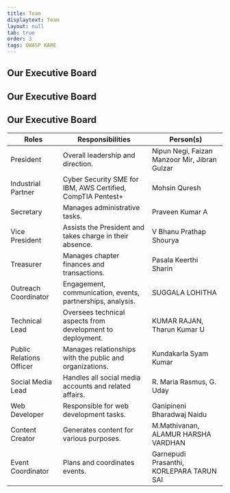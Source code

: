 ```yaml
---
title: Team
displaytext: Team
layout: null
tab: true
order: 3
tags: OWASP KARE
---
```


## Our Executive Board

## Our Executive Board

## Our Executive Board

| **Roles**              | **Responsibilities**                                           | **Person(s)**                             |
| ---------------------- | ------------------------------------------------------------- | ----------------------------------------- |
| President             | Overall leadership and direction.                             | Nipun Negi, Faizan Manzoor Mir, Jibran Gulzar |
| Industrial Partner    | Cyber Security SME for IBM, AWS Certified, CompTIA Pentest+     | Mohsin Quresh                             |
| Secretary             | Manages administrative tasks.                                  | Praveen Kumar A                           |
| Vice President        | Assists the President and takes charge in their absence.      | V Bhanu Prathap Shourya                   |
| Treasurer             | Manages chapter finances and transactions.                     | Pasala Keerthi Sharin                     |
| Outreach Coordinator  | Engagement, communication, events, partnerships, analysis.     | SUGGALA LOHITHA                           |
| Technical Lead         | Oversees technical aspects from development to deployment.    | KUMAR RAJAN, Tharun Kumar U               |
| Public Relations Officer | Manages relationships with the public and organizations.      | Kundakarla Syam Kumar                     |
| Social Media Lead      | Handles all social media accounts and related affairs.         | R. Maria Rasmus, G. Uday                  |
| Web Developer          | Responsible for web development tasks.                        | Ganipineni Bharadwaj Naidu                |
| Content Creator        | Generates content for various purposes.                       | M.Mathivanan, ALAMUR HARSHA VARDHAN       |
| Event Coordinator      | Plans and coordinates events.                                  | Garnepudi Prasanthi, KORLEPARA TARUN SAI  |

